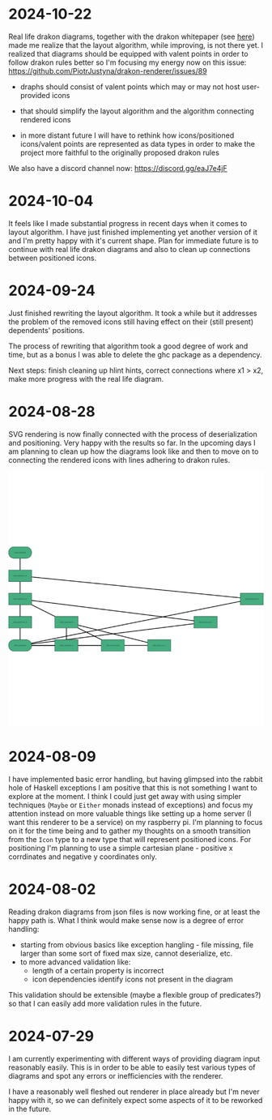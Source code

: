 # 2024-10-22

Real life drakon diagrams, together with the drakon whitepaper (see [here](https://drakon.su/_media/video_i_prezentacii/graphical_syntax_.pdf)) made me realize that the layout algorithm, while improving, is not there yet. I realized that diagrams should be equipped with valent points in order to follow drakon rules better so I'm focusing my energy now on this issue: https://github.com/PiotrJustyna/drakon-renderer/issues/89

* draphs should consist of valent points which may or may not host user-provided icons

* that should simplify the layout algorithm and the algorithm connecting rendered icons

* in more distant future I will have to rethink how icons/positioned icons/valent points are represented as data types in order to make the project more faithful to the originally proposed drakon rules

We also have a discord channel now: https://discord.gg/eaJ7e4jF

# 2024-10-04

It feels like I made substantial progress in recent days when it comes to layout algorithm. I have just finished implementing yet another version of it and I'm pretty happy with it's current shape. Plan for immediate future is to continue with real life drakon diagrams and also to clean up connections between positioned icons.

# 2024-09-24

Just finished rewriting the layout algorithm. It took a while but it addresses the problem of the removed icons still having effect on their (still present) dependents' positions.

The process of rewriting that algorithm took a good degree of work and time, but as a bonus I was able to delete the ghc package as a dependency.

Next steps: finish cleaning up hlint hints, correct connections where x1 > x2, make more progress with the real life diagram.

# 2024-08-28

SVG rendering is now finally connected with the process of deserialization and positioning. Very happy with the results so far. In the upcoming days I am planning to clean up how the diagrams look like and then to move on to connecting the rendered icons with lines adhering to drakon rules.

![](./diagrams/drakon-diagram-3.svg)

# 2024-08-09

I have implemented basic error handling, but having glimpsed into the rabbit hole of Haskell exceptions I am positive that this is not something I want to explore at the moment. I think I could just get away with using simpler techniques (`Maybe` or `Either` monads instead of exceptions) and focus my attention instead on more valuable things like setting up a home server (I want this renderer to be a service) on my raspberry pi. I'm planning to focus on it for the time being and to gather my thoughts on a smooth transition from the `Icon` type to a new type that will represent positioned icons. For positioning I'm planning to use a simple cartesian plane - positive x corrdinates and negative y coordinates only.

# 2024-08-02

Reading drakon diagrams from json files is now working fine, or at least the happy path is. What I think would make sense now is a degree of error handling:

* starting from obvious basics like exception hangling - file missing, file larger than some sort of fixed max size, cannot deserialize, etc.
* to more advanced validation like:
    * length of a certain property is incorrect
    * icon dependencies identify icons not present in the diagram

This validation should be extensible (maybe a flexible group of predicates?) so that I can easily add more validation rules in the future.

# 2024-07-29

I am currently experimenting with different ways of providing diagram input reasonably easily. This is in order to be able to easily test various types of diagrams and spot any errors or inefficiencies with the renderer.

I have a reasonably well fleshed out renderer in place already but I'm never happy with it, so we can definitely expect some aspects of it to be reworked in the future.
